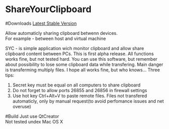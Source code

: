 # ShareYourClipboard

#Downloads
[Latest Stable Version](https://github.com/Allexin/ShareYourClipboard/releases)

Allow automaticly sharing clipboard betwenn devices.  
For example - between host and virtual machine

SYC - is simple application wich monitor clipboard and allow share clipboard content between PCs.
This is first alpha release. All functions works fine, but not tested hard.
You can use this software, but remember about possibility to lose some clipboard data while transfering.
Main danger is transferming multiply files. I hope all works fine, but who knows...
Three tips:
1) Secret key must be equal on all computers to share clipboard
2) Do not forget to allow ports 26855 and 26856 in firewall settings
3) Use hot key Ctrl+Alt+V to paste remote files. Files not transfered automaticly, only by manual request(to avoid perfomance issues and net overuse)

#Build
Just use QtCreator  
Not tested undex Mac OS X
